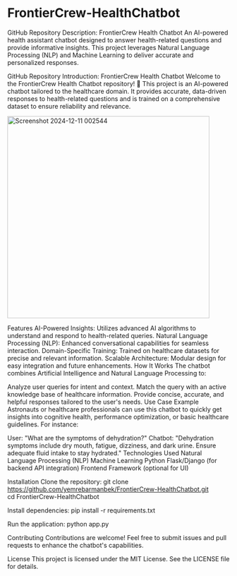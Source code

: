 # FrontierCrew-HealthChatbot

GitHub Repository Description:
FrontierCrew Health Chatbot
An AI-powered health assistant chatbot designed to answer health-related questions and provide informative insights. This project leverages Natural Language Processing (NLP) and Machine Learning to deliver accurate and personalized responses.

GitHub Repository Introduction:
FrontierCrew Health Chatbot
Welcome to the FrontierCrew Health Chatbot repository! 🚀
This project is an AI-powered chatbot tailored to the healthcare domain. It provides accurate, data-driven responses to health-related questions and is trained on a comprehensive dataset to ensure reliability and relevance.


<img width="458" alt="Screenshot 2024-12-11 002544" src="https://github.com/user-attachments/assets/2fdbe480-f6bb-4f6b-811c-b48da9b69f7a">





Features
AI-Powered Insights: Utilizes advanced AI algorithms to understand and respond to health-related queries.
Natural Language Processing (NLP): Enhanced conversational capabilities for seamless interaction.
Domain-Specific Training: Trained on healthcare datasets for precise and relevant information.
Scalable Architecture: Modular design for easy integration and future enhancements.
How It Works
The chatbot combines Artificial Intelligence and Natural Language Processing to:

Analyze user queries for intent and context.
Match the query with an active knowledge base of healthcare information.
Provide concise, accurate, and helpful responses tailored to the user's needs.
Use Case Example
Astronauts or healthcare professionals can use this chatbot to quickly get insights into cognitive health, performance optimization, or basic healthcare guidelines. For instance:

User: "What are the symptoms of dehydration?"
Chatbot: "Dehydration symptoms include dry mouth, fatigue, dizziness, and dark urine. Ensure adequate fluid intake to stay hydrated."
Technologies Used
Natural Language Processing (NLP)
Machine Learning
Python
Flask/Django (for backend API integration)
Frontend Framework (optional for UI)

Installation
Clone the repository:
git clone https://github.com/yemrebarmanbek/FrontierCrew-HealthChatbot.git  
cd FrontierCrew-HealthChatbot  

Install dependencies:
pip install -r requirements.txt  

Run the application:
python app.py  


Contributing
Contributions are welcome! Feel free to submit issues and pull requests to enhance the chatbot's capabilities.

License
This project is licensed under the MIT License. See the LICENSE file for details.




